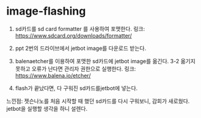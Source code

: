 

# image-flashing
1. sd카드를 sd card formatter 를 사용하여 포맷한다.
링크: https://www.sdcard.org/downloads/formatter/

2. ppt 2번의 드라이브에서 jetbot image를 다운로드 받는다.

3. balenaetcher를 이용하여 포맷한 sd카드에 jetbot image를 옮긴다.
3-2 옮기지 못하고 오류가 난다면 관리자 권한으로 실행한다.
링크: https://www.balena.io/etcher/

4. flash가 끝났다면, 다 구워진 sd카드를jetbot에 넣는다.

느낀점:
젯슨나노를 처음 시작할 때 했던 sd카드를 다시 구워보니, 감회가 새로웠다.
jetbot을 실행할 생각을 하니 설렌다.

